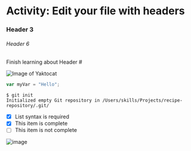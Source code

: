 # Activity: Edit your file with headers
### Header 3
###### Header 6

Finish learning about Header #

![Image of Yaktocat](https://octodex.github.com/images/yaktocat.png)

```javascript
var myVar = "Hello";
```

```
$ git init
Initialized empty Git repository in /Users/skills/Projects/recipe-repository/.git/
```
- [x] List syntax is required
- [x] This item is complete
- [ ] This item is not complete

![image](https://github.com/MyLinhHo/skills-communicate-using-markdown/assets/72417870/2cd8b6a9-3706-4d6e-b4ca-d23a5ed7e928)

